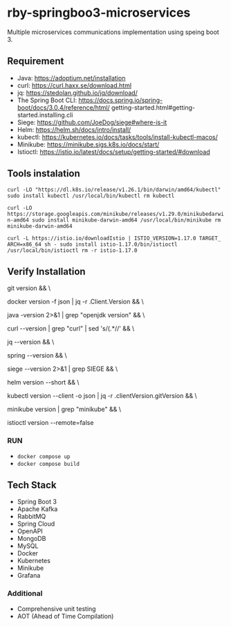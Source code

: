 # rby-springboo3-microservices

Multiple microservices communications implementation using speing boot 3.


## Requirement
- Java: https://adoptium.net/installation
- curl: https://curl.haxx.se/download.html
- jq: https://stedolan.github.io/jq/download/
- The Spring Boot CLI: https://docs.spring.io/spring-boot/docs/3.0.4/reference/html/
getting-started.html#getting-started.installing.cli
- Siege: https://github.com/JoeDog/siege#where-is-it
- Helm: https://helm.sh/docs/intro/install/
- kubectl: https://kubernetes.io/docs/tasks/tools/install-kubectl-macos/
- Minikube: https://minikube.sigs.k8s.io/docs/start/
- Istioctl: https://istio.io/latest/docs/setup/getting-started/#download

## Tools instalation
` curl -LO "https://dl.k8s.io/release/v1.26.1/bin/darwin/amd64/kubectl"
sudo install kubectl /usr/local/bin/kubectl
rm kubectl `

` curl -LO https://storage.googleapis.com/minikube/releases/v1.29.0/minikubedarwin-amd64
sudo install minikube-darwin-amd64 /usr/local/bin/minikube
rm minikube-darwin-amd64
`

` curl -L https://istio.io/downloadIstio | ISTIO_VERSION=1.17.0 TARGET_
ARCH=x86_64 sh -
sudo install istio-1.17.0/bin/istioctl /usr/local/bin/istioctl
rm -r istio-1.17.0
`

## Verify Installation

git version && \

docker version -f json | jq -r .Client.Version && \

java -version 2>&1 | grep "openjdk version" && \

curl --version | grep "curl" | sed 's/(.*//' && \

jq --version && \

spring --version && \

siege --version 2>&1 | grep SIEGE && \

helm version --short && \

kubectl version --client -o json | jq -r .clientVersion.gitVersion && \

minikube version | grep "minikube" && \

istioctl version --remote=false


### RUN
- ` docker compose up `
- ` docker compose build `


## Tech Stack
- Spring Boot 3
- Apache Kafka
- RabbitMQ
- Spring Cloud
- OpenAPI
- MongoDB
- MySQL
- Docker
- Kubernetes
- Minikube
- Grafana


### Additional
- Comprehensive unit testing
- AOT (Ahead of Time Compilation)
